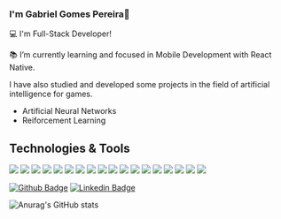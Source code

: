 ### I'm Gabriel Gomes Pereira👋

:computer: I'm Full-Stack Developer!

:books: I’m currently learning and focused in Mobile Development with React Native.

I have also studied and developed some projects in the field of artificial intelligence for games.
  - Artificial Neural Networks
  - Reiforcement Learning

## Technologies & Tools
![](https://img.shields.io/badge/OS-Windows/Linux-informational?style=flat&logo=<LOGO_NAME>&logoColor=white&color=2bbc8a)
![](https://img.shields.io/badge/Editor-Visual_Studio_Code-informational?style=flat&logo=<LOGO_NAME>&logoColor=white&color=2bbc8a)
![](https://img.shields.io/badge/Code-Javascript-informational?style=flat&logo=<LOGO_NAME>&logoColor=white&color=2bbc8a)
![](https://img.shields.io/badge/Code-Typescript-informational?style=flat&logo=<LOGO_NAME>&logoColor=white&color=2bbc8a)
![](https://img.shields.io/badge/Code-NodeJS-informational?style=flat&logo=<LOGO_NAME>&logoColor=white&color=2bbc8a)
![](https://img.shields.io/badge/Code-GoLang-informational?style=flat&logo=<LOGO_NAME>&logoColor=white&color=2bbc8a)
![](https://img.shields.io/badge/Code-Python-informational?style=flat&logo=<LOGO_NAME>&logoColor=white&color=2bbc8a)
![](https://img.shields.io/badge/Code-React-informational?style=flat&logo=<LOGO_NAME>&logoColor=white&color=2bbc8a)
![](https://img.shields.io/badge/Code-React_Native-informational?style=flat&logo=<LOGO_NAME>&logoColor=white&color=2bbc8a)
![](https://img.shields.io/badge/Code-NativeScript-informational?style=flat&logo=<LOGO_NAME>&logoColor=white&color=2bbc8a)
![](https://img.shields.io/badge/Code-Angular-informational?style=flat&logo=<LOGO_NAME>&logoColor=white&color=2bbc8a)
![](https://img.shields.io/badge/Tools-MySQL-informational?style=flat&logo=<LOGO_NAME>&logoColor=white&color=2bbc8a)
![](https://img.shields.io/badge/Tools-Docker-informational?style=flat&logo=<LOGO_NAME>&logoColor=white&color=2bbc8a)
![](https://img.shields.io/badge/Cloud-Heroku-informational?style=flat&logo=<LOGO_NAME>&logoColor=white&color=2bbc8a)
![](https://img.shields.io/badge/Cloud-Google_Cloud_Platform-informational?style=flat&logo=<LOGO_NAME>&logoColor=white&color=2bbc8a)
![](https://img.shields.io/badge/Tools-PyTorch-informational?style=flat&logo=<LOGO_NAME>&logoColor=white&color=2bbc8a)
![](https://img.shields.io/badge/Tools-Scikit_Learn-informational?style=flat&logo=<LOGO_NAME>&logoColor=white&color=2bbc8a)
![](https://img.shields.io/badge/Tools-Pandas-informational?style=flat&logo=<LOGO_NAME>&logoColor=white&color=2bbc8a)


[![Github Badge](https://img.shields.io/badge/-Github-000?style=flat-square&logo=Github&logoColor=white&link=LINK_GIT)](https://github.com/ggpereira)
[![Linkedin Badge](https://img.shields.io/badge/-LinkedIn-blue?style=flat-square&logo=Linkedin&logoColor=white&link=LINK_LINKEDIN)](https://www.linkedin.com/in/gabriel-gomes-pereira-041432144/)

![Anurag's GitHub stats](https://github-readme-stats.vercel.app/api?username=ggpereira&count_private=true&show_icons=true&theme=tokyonight&hide_rank=true)


<!--
**ggpereira/ggpereira** is a ✨ _special_ ✨ repository because its `README.md` (this file) appears on your GitHub profile.
!>

